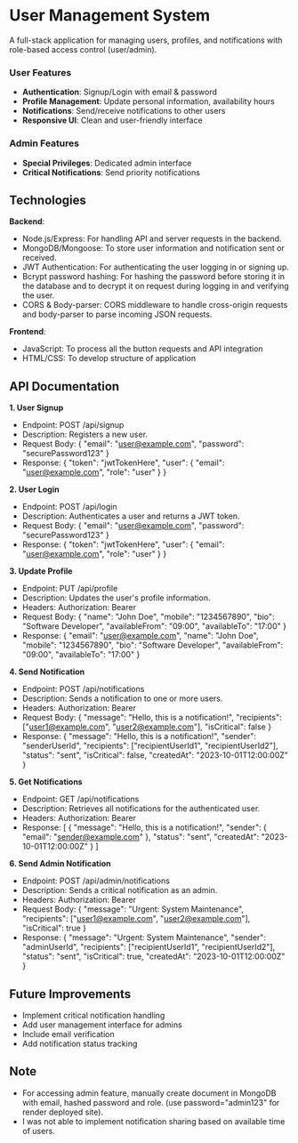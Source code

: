 # User Management System

A full-stack application for managing users, profiles, and notifications with role-based access control (user/admin).

### User Features
- **Authentication**: Signup/Login with email & password
- **Profile Management**: Update personal information, availability hours
- **Notifications**: Send/receive notifications to other users
- **Responsive UI**: Clean and user-friendly interface

### Admin Features
- **Special Privileges**: Dedicated admin interface
- **Critical Notifications**: Send priority notifications

## Technologies

**Backend**:
- Node.js/Express: For handling API and server requests in the backend.
- MongoDB/Mongoose: To store user information and notification sent or received.
- JWT Authentication: For authenticating the user logging in or signing up.
- Bcrypt password hashing: For hashing the password before storing it in the database and to decrypt it on request during logging in and verifying the user.
- CORS & Body-parser: CORS middleware to handle cross-origin requests and body-parser to parse incoming JSON requests.

**Frontend**:
- JavaScript: To process all the button requests and API integration
- HTML/CSS: To develop structure of application

## API Documentation  
**1. User Signup**
- Endpoint: POST /api/signup
- Description: Registers a new user.
- Request Body:
   {
  "email": "user@example.com",
  "password": "securePassword123"
   }
- Response: {
  "token": "jwtTokenHere",
  "user": {
    "email": "user@example.com",
    "role": "user"
  }
}

**2. User Login**
- Endpoint: POST /api/login
- Description: Authenticates a user and returns a JWT token.
- Request Body:
{
  "email": "user@example.com",
  "password": "securePassword123"
}
- Response:
{
  "token": "jwtTokenHere",
  "user": {
    "email": "user@example.com",
    "role": "user"
  }
}

**3. Update Profile**
- Endpoint: PUT /api/profile
- Description: Updates the user's profile information.
- Headers:
 Authorization: Bearer <jwtToken>
- Request Body:
{
  "name": "John Doe",
  "mobile": "1234567890",
  "bio": "Software Developer",
  "availableFrom": "09:00",
  "availableTo": "17:00"
}
- Response:
{
  "email": "user@example.com",
  "name": "John Doe",
  "mobile": "1234567890",
  "bio": "Software Developer",
  "availableFrom": "09:00",
  "availableTo": "17:00"
}

**4. Send Notification**
- Endpoint: POST /api/notifications
- Description: Sends a notification to one or more users.
- Headers: 
Authorization: Bearer <jwtToken>
- Request Body:
{
  "message": "Hello, this is a notification!",
  "recipients": ["user1@example.com", "user2@example.com"],
  "isCritical": false
}
- Response:
{
  "message": "Hello, this is a notification!",
  "sender": "senderUserId",
  "recipients": ["recipientUserId1", "recipientUserId2"],
  "status": "sent",
  "isCritical": false,
  "createdAt": "2023-10-01T12:00:00Z"
}

**5. Get Notifications**
- Endpoint: GET /api/notifications
- Description: Retrieves all notifications for the authenticated user.
- Headers:
Authorization: Bearer <jwtToken>
- Response:
[
  {
    "message": "Hello, this is a notification!",
    "sender": {
      "email": "sender@example.com"
    },
    "status": "sent",
    "createdAt": "2023-10-01T12:00:00Z"
  }
]

**6. Send Admin Notification**
- Endpoint: POST /api/admin/notifications
- Description: Sends a critical notification as an admin.
- Headers:
Authorization: Bearer <jwtToken>
- Request Body:
{
  "message": "Urgent: System Maintenance",
  "recipients": ["user1@example.com", "user2@example.com"],
  "isCritical": true
}
- Response:
{
  "message": "Urgent: System Maintenance",
  "sender": "adminUserId",
  "recipients": ["recipientUserId1", "recipientUserId2"],
  "status": "sent",
  "isCritical": true,
  "createdAt": "2023-10-01T12:00:00Z"
}

## Future Improvements

- Implement critical notification handling
- Add user management interface for admins
- Include email verification
- Add notification status tracking

## Note

- For accessing admin feature, manually create document in MongoDB with email, hashed password and role. (use password="admin123" for render deployed site).
- I was not able to implement notification sharing based on available time of users.  
